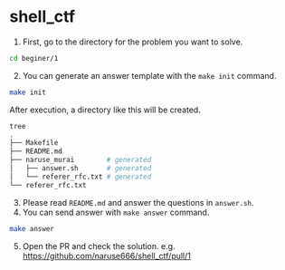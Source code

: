 # shell_ctf

1. First, go to the directory for the problem you want to solve. 
```sh
cd beginer/1
```

2. You can generate an answer template with the `make init` command.
```sh
make init
```

After execution, a directory like this will be created.
```sh
tree
.
├── Makefile
├── README.md
├── naruse_murai        # generated
│   ├── answer.sh       # generated
│   └── referer_rfc.txt # generated
└── referer_rfc.txt
```

3. Please read `README.md` and answer the questions in `answer.sh`.
4. You can send answer with `make answer` command.
```sh
make answer
```

5. Open the PR and check the solution.
e.g. https://github.com/naruse666/shell_ctf/pull/1
